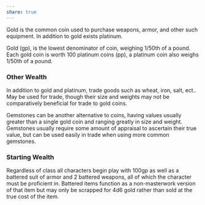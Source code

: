```yaml
---
share: true
---
```

Gold is the common coin used to purchase weapons, armor, and other such equipment. In addition to gold exists platinum.

Gold (gp), is the lowest denominator of coin, weighing 1/50th of a pound. Each gold coin is worth 100 platinum coins (pp), a platinum coin also weighs 1/50th of a pound.

### Other Wealth

In addition to gold and platinum, trade goods such as wheat, iron, salt, ect.. May be used for trade, though their size and weights may not be comparatively beneficial for trade to gold coins.

Gemstones can be another alternative to coins, having values usually greater than a single gold coin and ranging greatly in size and weight. Gemstones usually require some amount of appraisal to ascertain their true value, but can be used easily in trade when using more common gemstones.

### Starting Wealth

Regardless of class all characters begin play with 100gp as well as a battered suit of armor and 2 battered weapons, all of which the character must be proficient in. Battered items function as a non-masterwork version of that item but may only be scrapped for 4d6 gold rather than sold at the true cost of the item.